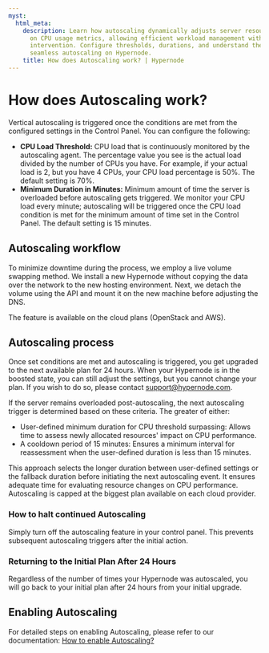 ```yaml
---
myst:
  html_meta:
    description: Learn how autoscaling dynamically adjusts server resources based
      on CPU usage metrics, allowing efficient workload management without manual
      intervention. Configure thresholds, durations, and understand the workflow for
      seamless autoscaling on Hypernode.
    title: How does Autoscaling work? | Hypernode
---
```


# How does Autoscaling work?

Vertical autoscaling is triggered once the conditions are met from the configured settings in the Control Panel. You can configure the following:

- **CPU Load Threshold:** CPU load that is continuously monitored by the autoscaling agent. The percentage value you see is the actual load divided by the number of CPUs you have. For example, if your actual load is 2, but you have 4 CPUs, your CPU load percentage is 50%. The default setting is 70%.
- **Minimum Duration in Minutes:** Minimum amount of time the server is overloaded before autoscaling gets triggered. We monitor your CPU load every minute; autoscaling will be triggered once the CPU load condition is met for the minimum amount of time set in the Control Panel. The default setting is 15 minutes.

## Autoscaling workflow
To minimize downtime during the process, we employ a live volume swapping method. We install a new Hypernode without copying the data over the network to the new hosting environment. Next, we detach the volume using the API and mount it on the new machine before adjusting the DNS.

The feature is available on the cloud plans (OpenStack and AWS).

## Autoscaling process
Once set conditions are met and autoscaling is triggered, you get upgraded to the next available plan for 24 hours. When your Hypernode is in the boosted state, you can still adjust the settings, but you cannot change your plan. If you wish to do so, please contact support@hypernode.com.

If the server remains overloaded post-autoscaling, the next autoscaling trigger is determined based on these criteria.
The greater of either:
- User-defined minimum duration for CPU threshold surpassing: Allows time to assess newly allocated resources' impact on CPU performance.
- A cooldown period of 15 minutes: Ensures a minimum interval for reassessment when the user-defined duration is less than 15 minutes.

This approach selects the longer duration between user-defined settings or the fallback duration before initiating the next autoscaling event. It ensures adequate time for evaluating resource changes on CPU performance. Autoscaling is capped at the biggest plan available on each cloud provider.

### How to halt continued Autoscaling
Simply turn off the autoscaling feature in your control panel. This prevents subsequent autoscaling triggers after the initial action. 

### Returning to the Initial Plan After 24 Hours
Regardless of the number of times your Hypernode was autoscaled, you will go back to your initial plan after 24 hours from your initial upgrade.

## Enabling Autoscaling

For detailed steps on enabling Autoscaling, please refer to our documentation: [How to enable Autoscaling?](how-to-enable-autoscaling.md)
